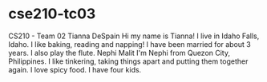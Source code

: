# cse210-tc03
CS210 - Team 02 
Tianna DeSpain 
Hi my name is Tianna! I live in Idaho Falls, Idaho. I like baking, reading and napping! I have been married for about 3 years. I also play the flute.
Nephi Malit
I'm Nephi from Quezon City, Philippines. I like tinkering, taking things apart and putting them together again. I love spicy food. I have four kids.
